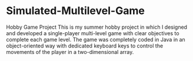 # Simulated-Multilevel-Game
Hobby Game Project
This is my summer hobby project in which I designed and developed a single-player multi-level game with clear objectives to complete each game level. The game was completely coded in Java in an object-oriented way with dedicated keyboard keys to control the movements of the player in a
two-dimensional array.
